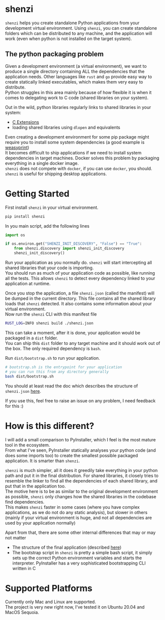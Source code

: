 # shenzi

`shenzi` helps you create standalone Python applications from your development virtual environment. Using `shenzi`, you can create standalone folders which can be distributed to any machine, and the application will work (even when python is not installed on the target system).  

## The python packaging problem
Given a development environment (a virtual environment), we want to produce a single directory containing ALL the dependencies that the application needs. Other languages like `rust` and `go` provide easy way to create statically linked executables, which makes them very easy to distribute.  
Python struggles in this area mainly because of how flexible it is when it comes to delegating work to C code (shared libraries on your system).   

Out in the wild, python libraries regularly links to shared libraries in your system:
- [C Extensions](https://docs.python.org/3/extending/extending.html)
- loading shared libraries using `dlopen` and equivalents

Even creating a development environment for some pip package might require you to install some system dependencies (a good example is [weasyprint](https://doc.courtbouillon.org/weasyprint/stable/first_steps.html#installation))   
It becomes difficult to ship applications if we need to install system dependencies in target machines. Docker solves this problem by packaging everything in a single docker image.  
`shenzi` does not compete with `docker`, if you can use `docker`, you should. `shenzi` is useful for shipping desktop applications.  

# Getting Started

First install `shenzi` in your virtual environment.  
```bash
pip install shenzi
```

In you main script, add the following lines
```python
import os

if os.environ.get("SHENZI_INIT_DISCOVERY", "False") == "True":
    from shenzi.discovery import shenzi_init_discovery
    shenzi_init_discovery()
```

Run your application as you normally do. `shenzi` will start intercepting all shared libraries that your code is importing.  
You should run as much of your application code as possible, like running all the tests. This allows `shenzi` to detect every dependency linked to your application at runtime.  

Once you stop the application, a file `shenzi.json` (called the manifest) will be dumped in the current directory. This file contains all the shared library loads that `shenzi` detected. It also contains some information about your virtual environment.  
Now run the `shenzi` CLI with this manifest file

```bash
RUST_LOG=INFO shenzi build ./shenzi.json
```
This can take a moment, after it is done, your application would be packaged in a `dist` folder.  
You can ship this `dist` folder to any target machine and it should work out of the box. The only required dependency is `bash`.  


Run `dist/bootstrap.sh` to run your application.  
```bash
# bootstrap.sh is the entrypoint for your application
# you can run this from any directory generally
bash dist/bootstrap.sh
```

You should at least read the doc which describes the structure of `shenzi.json` [here](./docs/manifest.md).  

If you use this, feel free to raise an issue on any problem, I need feedback for this :)

# How is this different?
I will add a small comparison to PyInstaller, which I feel is the most mature tool in the ecosystem.  
From what I've seen, PyInstaller statically analyses your python code (and does some imports too) to create the smallest possible packaged application. It is smarter than `shenzi`.  

`shenzi` is much simpler, all it does it greedily take everything in your python path and put it in the final distribution. For shared libraries, it closely tries to resemble the linker to find all the dependencies of each shared library, and put that in the application too.  
The motive here is to be as similar to the original development environment as possible, `shenzi` only changes how the shared libraries in the codebase find dependencies.  
This makes `shenzi` faster in some cases (where you have complex applications, as we do not do any static analysis), but slower in others (mainly if your virtual environment is huge, and not all dependencies are used by your application normally)   

Apart from that, there are some other internal differences that may or may not matter
- The structure of the final application (described [here](./docs/dist-structure.md))
- The bootstrap script in `shenzi` is pretty a simple bash script, it simply sets up the correct Python environment variables and starts the interpreter. PyInstaller has a very sophisticated bootstrapping CLI written in C

# Supported Platforms

Currently only Mac and Linux are supported.  
The project is very new right now, I've tested it on Ubuntu 20.04 and MacOS Sequoia.  